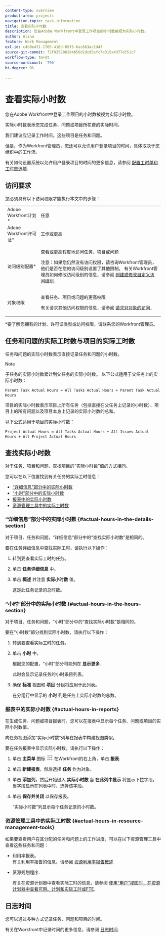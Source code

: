 ```yaml
---
content-type: overview
product-area: projects
navigation-topic: task-information
title: 查看实际小时数
description: 您在Adobe Workfront中登录工作项目的小时数被视为实际小时数。
author: Alina
feature: Work Management
exl-id: c4b0e431-1765-416d-89f5-6ac663ac1d4f
source-git-commit: f2f825280204b56d2dc85efc7a315a4377e551c7
workflow-type: tm+mt
source-wordcount: '796'
ht-degree: 0%

---
```


# 查看实际小时数

您在Adobe Workfront中登录工作项目的小时数被视为实际小时数。

实际小时数表示您完成任务、问题或项目所花费的实际时间。

我们建议应记录工作时间，这些项目是任务和问题。

但是，作为Workfront管理员，您还可以允许用户登录项目的时间，具体取决于您组织中的工作流。

有关如何设置系统以允许用户登录项目的时间的更多信息，请参阅 [配置工时单和工时首选项](../../../administration-and-setup/set-up-workfront/configure-timesheets-schedules/timesheet-and-hour-preferences.md).

## 访问要求

您必须具有以下访问权限才能执行本文中的步骤：

<table style="table-layout:auto"> 
 <col> 
 <col> 
 <tbody> 
  <tr> 
   <td role="rowheader">Adobe Workfront计划*</td> 
   <td> <p>任意</p> </td> 
  </tr> 
  <tr> 
   <td role="rowheader">Adobe Workfront许可证*</td> 
   <td> <p>工作或更高</p> </td> 
  </tr> 
  <tr> 
   <td role="rowheader">访问级别配置*</td> 
   <td> <p>查看或更高程度地访问任务、项目或问题</p> <p>注意：如果您仍然没有访问权限，请咨询Workfront管理员，他们是否在您的访问级别设置了其他限制。 有关Workfront管理员如何修改访问级别的信息，请参阅 <a href="../../../administration-and-setup/add-users/configure-and-grant-access/create-modify-access-levels.md" class="MCXref xref">创建或修改自定义访问级别</a>.</p> </td> 
  </tr> 
  <tr> 
   <td role="rowheader">对象权限</td> 
   <td> <p>查看任务、项目或问题的更高权限</p> <p>有关请求其他访问权限的信息，请参阅 <a href="../../../workfront-basics/grant-and-request-access-to-objects/request-access.md" class="MCXref xref">请求对对象的访问 </a>.</p> </td> 
  </tr> 
 </tbody> 
</table>

&#42;要了解您拥有的计划、许可证类型或访问权限，请联系您的Workfront管理员。

## 任务和问题的实际工时数与项目的实际工时数

任务和问题的实际小时数表示直接记录任务和问题的小时数。

>[!NOTE]
>
>子任务的实际小时数累计到父任务的实际小时数。 以下公式适用于父任务上的实际小时数：

```
Parent Task Actual Hours = All Tasks Actual Hours + Parent Task Actual Hours
```

项目的实际小时数表示项目上所有任务（包括直接在父任务上记录的小时数）、项目上的所有问题以及项目本身上记录的实际小时数的总和。

以下公式适用于项目的实际小时数：

```
Project Actual Hours = All Tasks Actual Hours + All Issues Actual Hours + All Project Actual Hours
```

## 查找实际小时数

对于任务、项目和问题，查找项目的“实际小时数”值的方式相同。

您可以在以下位置找到有关任务的实际工时信息：

* [“详细信息”部分中的实际小时数](#actual-hours-in-the-details-section)
* [“小时”部分中的实际小时数](#actual-hours-in-the-hours-section)
* [报表中的实际小时数](#actual-hours-in-reports)
* [资源管理工具中的实际工时数](#actual-hours-in-resource-management-tools)

### “详细信息”部分中的实际小时数 {#actual-hours-in-the-details-section}

对于项目、任务和问题，“详细信息”部分中的“查找实际小时数”是相同的。

要在任务详细信息中查找实际工时，请执行以下操作：

1. 转到要查看实际工时的任务。
1. 单击 **任务详细信息** 中。
1. 单击 **概述** 并注意 **实际小时数** 值。

   这是此任务记录的总时数。

### “小时”部分中的实际小时数 {#actual-hours-in-the-hours-section}

对于项目、任务和问题，“小时”部分中的“查找实际小时数”是相同的。

要在“小时数”部分找到实际小时数，请执行以下操作：

1. 转到要查看实际工时的任务。
1. 单击 **小时** 中。

   根据您的配置，“小时”部分可能列在 **显示更多**.

   此时会显示记录任务的小时条目列表。

1. 确保 **标准** 视图和 **项目** 分组将应用于此列表。

   在分组行中显示的 **小时** 列是任务上实际小时数的总数。

### 报表中的实际小时数 {#actual-hours-in-reports}

在生成任务、问题或项目报表时，您可以在报表中显示每个任务、问题或项目的实际小时数值。

向任务视图添加“实际小时数”列与在报表中构建视图类似。

要在任务报表中显示实际小时数，请执行以下操作：

1. 单击 **主菜单** 图标 ![](assets/main-menu-icon.png) 在Workfront的右上角，单击 **报表**.
1. 单击 **新建报表**，然后选择 **任务** 作为对象。

1. 单击 **添加列**，然后开始键入 **实际小时数** 当 **在此列中显示** 将显示下拉字段。 当字段显示在列表中时，选择该字段。

1. 单击 **保存并关闭** 以保存报表。

   “实际小时数”列显示每个任务记录的小时数。

### 资源管理工具中的实际工时数 {#actual-hours-in-resource-management-tools}

如果要查看用户在其分配的任务和问题上的工作进度，可以在以下资源管理工具中查看这些任务和问题：

* 利用率报表。\
   有关利用率报告的信息，请参阅 [资源利用率报告概述](../../../reports-and-dashboards/reports/using-built-in-reports/resource-utilization-report.md).

* 资源规划程序.

   有关在资源计划器中查看实际工时的信息，请参阅 [使用“用户”视图时，在资源计划器中查看可用、计划和实际工时或FTE](../../../resource-mgmt/resource-planning/view-hours-fte-user-view-resource-planner.md).

## 日志时间

您可以通过多种方式记录任务、问题和项目的时间。

有关在Workfront中记录时间的更多信息，请参阅 [日志时间](../../../timesheets/create-and-manage-timesheets/log-time.md).
